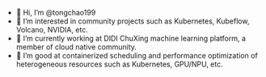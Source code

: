 - 👋 Hi, I’m @tongchao199
- 👀 I’m interested in community projects such as Kubernetes, Kubeflow, Volcano, NVIDIA, etc.
- 🌱 I’m currently working at DIDI ChuXing machine learning platform, a member of cloud native community.
- 💞️ I’m good at containerized scheduling and performance optimization of heterogeneous resources such as Kubernetes, GPU/NPU, etc.

<!---
tongchao199/tongchao199 is a ✨ special ✨ repository because its `README.md` (this file) appears on your GitHub profile.
You can click the Preview link to take a look at your changes.
--->
